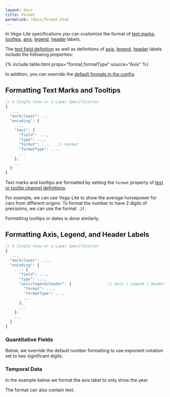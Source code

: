 ```yaml
---
layout: docs
title: Format
permalink: /docs/format.html
---
```


In Vega-Lite specifications you can customize the format of [text marks](text.html), [tooltips](tooltip.html#using-tooltip-channel), [axis](axis.html), [legend](legend.html), [header](header.html) labels.

The [text field definition](encoding.html#text) as well as definitions of [axis](axis.html), [legend](legend.html), [header](header.html) labels include the following properties:

{% include table.html props="format,formatType" source="Axis" %}

In addition, you can override the [default formats in the config](config.html#format).

## Formatting Text Marks and Tooltips

```js
// A Single View or a Layer Specification
{
  ...,
  "mark/layer": ...
  "encoding": {
    ...,
    "text": {
      "field": ...,
      "type": ...,
      "format": ...,   // Format
      "formatType": ...,
      ...
    },
    ...
  }
}
```

Text marks and tooltips are formatted by setting the `format` property of [text or tooltip channel definitions](encoding.html#text).

For example, we can use Vega-Lite to show the average horsepower for cars from different origins. To format the number to have 2 digits of precisions, we can use the format `.2f`.

<span class="vl-example" data-name="text_format"></span>

Formatting tooltips or dates is done similarly.

## Formatting Axis, Legend, and Header Labels

```js
// A Single View or a Layer Specification
{
  ...,
  "mark/layer": ...,
  "encoding": {
    ...: {
      "field": ...,
      "type": ...,
      "axis/legend/header": {                // Axis / Legend / Header
        "format": ...,
        "formatType": ...,
        ...
      },
      ...
    },
    ...
  }
}
```

### Quantitative Fields

Below, we override the default number formatting to use exponent notation set to two significant digits.

<span class="vl-example" data-name="bar_aggregate_format"></span>

### Temporal Data

In the example below we format the axis label to only show the year.

<span class="vl-example" data-name="line"></span>

The format can also contain text.

<span class="vl-example" data-name="bar_yearmonth_custom_format"></span>
